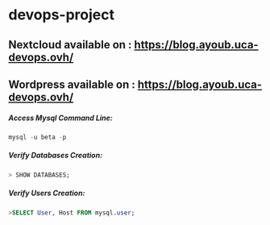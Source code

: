 # devops-project

## Nextcloud available on : https://blog.ayoub.uca-devops.ovh/

## Wordpress available on : https://blog.ayoub.uca-devops.ovh/

##### Access Mysql Command Line:

```sql
mysql -u beta -p
```

##### Verify Databases Creation:

```sql
> SHOW DATABASES;
```

##### Verify Users Creation:

```sql
>SELECT User, Host FROM mysql.user;
```
